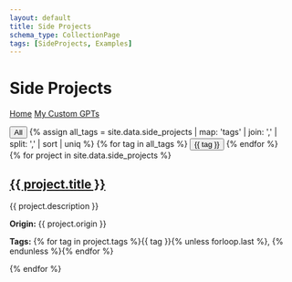 ```yaml
---
layout: default
title: Side Projects
schema_type: CollectionPage
tags: [SideProjects, Examples]
---
```


# Side Projects

[Home](/)
[My Custom GPTs](/my-custom-gpts.html)

<div class="filter">
  <button data-tag="all">All</button>
  {% assign all_tags = site.data.side_projects | map: 'tags' | join: ',' | split: ',' | sort | uniq %}
  {% for tag in all_tags %}
  <button data-tag="{{ tag }}">{{ tag }}</button>
  {% endfor %}
</div>

<div id="side-project-container">
  {% for project in site.data.side_projects %}
  <div class="example-card" data-tags="{{ project.tags | join: ',' }}">
    <h2><a href="{{ project.path }}">{{ project.title }}</a></h2>
    <p>{{ project.description }}</p>
    <p><strong>Origin:</strong> {{ project.origin }}</p>
    <p><strong>Tags:</strong> {% for tag in project.tags %}<span class="tag">{{ tag }}</span>{% unless forloop.last %}, {% endunless %}{% endfor %}</p>
  </div>
  {% endfor %}
</div>

<script>
function filterExamples(tag) {
  const cards = document.querySelectorAll('.example-card');
  cards.forEach(card => {
    const tags = card.dataset.tags.split(',').map(t => t.trim());
    if (tag === 'all' || tags.includes(tag)) {
      card.style.display = 'inline-block';
    } else {
      card.style.display = 'none';
    }
  });
}

document.addEventListener('DOMContentLoaded', () => {
  document.querySelectorAll('.filter button').forEach(btn => {
    btn.addEventListener('click', () => filterExamples(btn.dataset.tag));
  });
});
</script>

